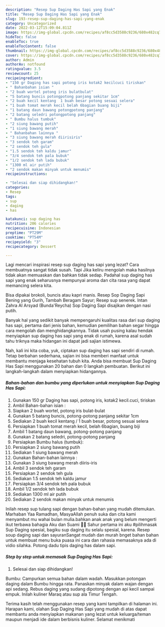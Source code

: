 ```yaml
---
description: "Resep Sup Daging Has Sapi yang Enak"
title: "Resep Sup Daging Has Sapi yang Enak"
slug: 193-resep-sup-daging-has-sapi-yang-enak
category: Uncategorized
date: 2022-03-12T15:09:04.811Z
image: https://img-global.cpcdn.com/recipes/af8cc5d3588c9236/680x482cq70/sup-daging-has-sapi-foto-resep-utama.jpg
hideToc: false
enableToc: true
enableTocContent: false
thumbnail: https://img-global.cpcdn.com/recipes/af8cc5d3588c9236/680x482cq70/sup-daging-has-sapi-foto-resep-utama.jpg
cover: https://img-global.cpcdn.com/recipes/af8cc5d3588c9236/680x482cq70/sup-daging-has-sapi-foto-resep-utama.jpg
author: Admin
authorAv: notfound
ratingvalue: 3.5
reviewcount: 25
recipeingredient:
- "150 gr Daging has sapi potong iris kotak2 kecilcuci tiriskan"
- " Bahanbahan isian "
- "2 buah wortel potong iris bulatbulat"
- "5 batang buncis potongpotong panjang sekitar 1cm"
- "2 buah kecil kentang  1 buah besar potong sesuai selera"
- "1 buah tomat merah kecil belah 6bagian buang biji"
- "1 batang daun bawang potongpotong panjang"
- "2 batang seledri potongpotong panjang"
- " Bumbu halus tumbuk"
- "2 siung bawang putih"
- "1 siung bawang merah"
- " Bahanbahan lainnya "
- "3 siung bawang merah diirisiris"
- "3 sendok teh garam"
- "2 sendok teh gula"
- "1.5 sendok teh kaldu jamur"
- "3/4 sendok teh pala bubuk"
- "1/2 sendok teh lada bubuk"
- "1300 ml air putih"
- "2 sendok makan minyak untuk menumis"
recipeinstructions:

- "Selesai dan siap dihidangkan!"
categories:
- Resep
tags:
- sup
- daging
- has

katakunci: sup daging has 
nutrition: 206 calories
recipecuisine: Indonesian
preptime: "PT29M"
cooktime: "PT54M"
recipeyield: "3"
recipecategory: Dessert

---
```



Lagi mencari inspirasi resep sup daging has sapi yang lezat? Cara membuatnya sangat tidak susah. Tapi Jika keliru mengolah maka hasilnya tidak akan memuaskan dan bahkan tidak sedap. Padahal sup daging has sapi yang enak seharusnya mempunyai aroma dan cita rasa yang dapat memancing selera kita.


Bisa dipakai brokoli, buncis atau kapri manis. Resep Sop Daging Sapi Bening yang Gurih, Tambah Beragam Sayur; Resep sup senerek. Intan Zahra Al Arsyad (Bunda&#39;Reycha) Sop Daging Sapi disajikan dengan nasi putih.

Banyak hal yang sedikit banyak mempengaruhi kualitas rasa dari sup daging has sapi, pertama dari jenis bahan, kemudian pemilihan bahan segar hingga cara mengolah dan menghidangkannya. Tidak usah pusing kalau hendak menyiapkan sup daging has sapi yang enak di rumah, karena asal sudah tahu triknya maka hidangan ini dapat jadi sajian istimewa.


Nah, kali ini kita coba, yuk, ciptakan sup daging has sapi sendiri di rumah. Tetap berbahan sederhana, sajian ini bisa memberi manfaat untuk membantu menjaga kesehatan tubuh kita. Anda bisa membuat Sup Daging Has Sapi menggunakan 20 bahan dan 0 langkah pembuatan. Berikut ini langkah-langkah dalam menyiapkan hidangannya.

<!--inarticleads1-->

##### Bahan-bahan dan bumbu yang diperlukan untuk menyiapkan Sup Daging Has Sapi:

1. Gunakan 150 gr Daging has sapi, potong iris, kotak2 kecil.cuci, tiriskan
1. Ambil  Bahan-bahan isian :
1. Siapkan 2 buah wortel, potong iris bulat-bulat
1. Gunakan 5 batang buncis, potong-potong panjang sekitar 1cm
1. Sediakan 2 buah kecil kentang / 1 buah besar, potong sesuai selera
1. Persiapkan 1 buah tomat merah kecil, belah 6bagian, buang biji
1. Ambil 1 batang daun bawang, potong-potong panjang
1. Gunakan 2 batang seledri, potong-potong panjang
1. Persiapkan  Bumbu halus (tumbuk):
1. Persiapkan 2 siung bawang putih
1. Sediakan 1 siung bawang merah
1. Gunakan  Bahan-bahan lainnya :
1. Gunakan 3 siung bawang merah diiris-iris
1. Ambil 3 sendok teh garam
1. Persiapkan 2 sendok teh gula
1. Sediakan 1.5 sendok teh kaldu jamur
1. Persiapkan 3/4 sendok teh pala bubuk
1. Ambil 1/2 sendok teh lada bubuk
1. Sediakan 1300 ml air putih
1. Sediakan 2 sendok makan minyak untuk menumis


Inilah resep sup tulang sapi dengan bahan-bahan yang mudah ditemukan. Marhaban Yaa Ramadhan, MasyaAllah penuh suka dan cita kami menyambut mu wahai bulan mulia.bahkan anak anak yang belum mengerti ikut terbawa bahagia Aku dan Suami 🤲🥰 Sahur pertama ini aku #pilihmasak Sup Daging spesial, bagiku sup daging itu selalu spesial, karena. Resep soup daging sapi dan sayuranSangat mudah dan murah bnget bahan bahan untuk membuat menu buka puasa ini cara dan rahasia memasaknya ada di vidio silahka. Potong dadu tipis daging has dalam sapi. 

<!--inarticleads2-->

##### Step by step untuk memasak Sup Daging Has Sapi:


1. Selesai dan siap dihidangkan!

Bumbu: Campurkan semua bahan dalam wadah. Masukkan potongan daging dalam Bumbu hingga rata. Panaskan minyak dalam wajan dengan api sedang. Rebus daging yang sudang dipotong dengan api kecil sampai empuk. Inilah kuliner Maraq atau sup ala Timur Tengah. 

Terima kasih telah menggunakan resep yang kami tampilkan di halaman ini. Harapan kami, olahan Sup Daging Has Sapi yang mudah di atas dapat membantu anda menyiapkan makanan yang lezat untuk keluarga/teman maupun menjadi ide dalam berbisnis kuliner. Selamat menikmati
